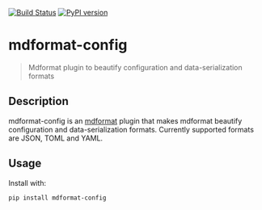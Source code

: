 [![Build Status](https://github.com/hukkinj1/mdformat-config/workflows/Tests/badge.svg?branch=master)](<https://github.com/hukkinj1/mdformat-config/actions?query=workflow%3ATests+branch%3Amaster+event%3Apush>)
[![PyPI version](https://badge.fury.io/py/mdformat-config.svg)](<https://badge.fury.io/py/mdformat-config>)

# mdformat-config
> Mdformat plugin to beautify configuration and data-serialization formats

## Description
mdformat-config is an [mdformat](https://github.com/executablebooks/mdformat) plugin
that makes mdformat beautify configuration and data-serialization formats.
Currently supported formats are JSON, TOML and YAML.

## Usage
Install with:
```console
pip install mdformat-config
```
